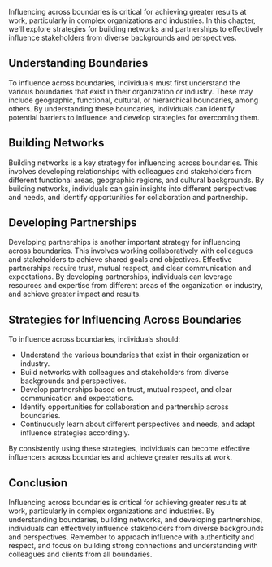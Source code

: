 
Influencing across boundaries is critical for achieving greater results at work, particularly in complex organizations and industries. In this chapter, we'll explore strategies for building networks and partnerships to effectively influence stakeholders from diverse backgrounds and perspectives.

Understanding Boundaries
------------------------

To influence across boundaries, individuals must first understand the various boundaries that exist in their organization or industry. These may include geographic, functional, cultural, or hierarchical boundaries, among others. By understanding these boundaries, individuals can identify potential barriers to influence and develop strategies for overcoming them.

Building Networks
-----------------

Building networks is a key strategy for influencing across boundaries. This involves developing relationships with colleagues and stakeholders from different functional areas, geographic regions, and cultural backgrounds. By building networks, individuals can gain insights into different perspectives and needs, and identify opportunities for collaboration and partnership.

Developing Partnerships
-----------------------

Developing partnerships is another important strategy for influencing across boundaries. This involves working collaboratively with colleagues and stakeholders to achieve shared goals and objectives. Effective partnerships require trust, mutual respect, and clear communication and expectations. By developing partnerships, individuals can leverage resources and expertise from different areas of the organization or industry, and achieve greater impact and results.

Strategies for Influencing Across Boundaries
--------------------------------------------

To influence across boundaries, individuals should:

* Understand the various boundaries that exist in their organization or industry.
* Build networks with colleagues and stakeholders from diverse backgrounds and perspectives.
* Develop partnerships based on trust, mutual respect, and clear communication and expectations.
* Identify opportunities for collaboration and partnership across boundaries.
* Continuously learn about different perspectives and needs, and adapt influence strategies accordingly.

By consistently using these strategies, individuals can become effective influencers across boundaries and achieve greater results at work.

Conclusion
----------

Influencing across boundaries is critical for achieving greater results at work, particularly in complex organizations and industries. By understanding boundaries, building networks, and developing partnerships, individuals can effectively influence stakeholders from diverse backgrounds and perspectives. Remember to approach influence with authenticity and respect, and focus on building strong connections and understanding with colleagues and clients from all boundaries.
